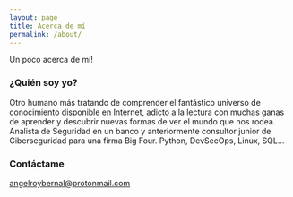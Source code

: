 ```yaml
---
layout: page
title: Acerca de mí
permalink: /about/
---
```


Un poco acerca de mí!

### ¿Quién soy yo?

Otro humano más tratando de comprender el fantástico universo de conocimiento disponible en Internet, adicto a la lectura con muchas ganas de aprender y descubrir nuevas formas de ver el mundo que nos rodea. Analista de Seguridad en un banco y anteriormente consultor junior de Ciberseguridad para una firma Big Four. Python, DevSecOps, Linux, SQL... 

### Contáctame

[angelroybernal@protonmail.com](mailto:angelroybernal@cryptext.com)
